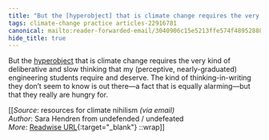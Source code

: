 ```yaml
---
title: "But the [hyperobject] that is climate change requires the very ..."
tags: climate-change practice articles-22916781
canonical: mailto:reader-forwarded-email/3040906c15e5213ffe574f489528882f
hide_title: true
---
```


But the [hyperobject](https://substack.com/redirect/5f4bf7ff-06aa-4a51-b200-4e45aa670727?j=eyJ1IjoiMXlmdTFqIn0.qYv5NVQwodvs9yAW1b9IqXxz-UTiPAUp4JXaRMXUArU) that is climate change requires the very kind of deliberative and slow thinking that my (perceptive, nearly-graduated) engineering students require and deserve. The kind of thinking-in-writing they don’t seem to know is out there—a fact that is equally alarming—but that they really are hungry for.


[[_Source_: resources for climate nihilism _(via email)_<br>
_Author_: Sara Hendren from undefended / undefeated<br>
_More_: [Readwise URL](https://readwise.io/open/449994547){:target="_blank"}
::wrap]]